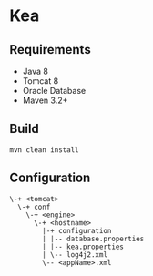 # Kea
## Requirements
* Java 8
* Tomcat 8
* Oracle Database
* Maven 3.2+
## Build
`mvn clean install`
## Configuration
```
\-+ <tomcat>
  \-+ conf
    \-+ <engine>
      \-+ <hostname>
        |-+ configuration
        | |-- database.properties
        | |-- kea.properties
        | \-- log4j2.xml
        \-- <appName>.xml
```

